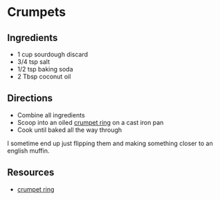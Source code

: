 # Crumpets

## Ingredients
- 1 cup sourdough discard
- 3/4 tsp salt
- 1/2 tsp baking soda
- 2 Tbsp coconut oil


## Directions
- Combine all ingredients
- Scoop into an oiled [crumpet ring] on a cast iron pan
- Cook until baked all the way through

I sometime end up just flipping them and making something closer to an english muffin.


## Resources
- [crumpet ring]



[crumpet ring]: https://www.amazon.com/Norpro-Muffin-Rings-Set-4/dp/B0001VQIHW/